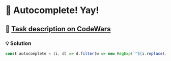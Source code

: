 # 📝 Autocomplete! Yay!

## 🔗 [Task description on CodeWars](https://www.codewars.com/kata/5389864ec72ce03383000484)

### 💡 Solution

```javascript
const autocomplete = (i, d) => d.filter(w => new RegExp(`^${i.replace(/[^a-zA-Z]/g, '')}`, 'i').test(w)).slice(0, 5);
```
